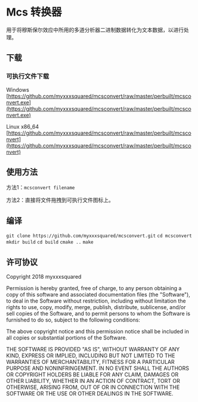 # Mcs 转换器

用于将穆斯保尔效应中所用的多道分析器二进制数据转化为文本数据，以进行处理。

## 下载

### 可执行文件下载

Windows [https://github.com/myxxxsquared/mcsconvert/raw/master/perbuilt/mcsconvert.exe](https://github.com/myxxxsquared/mcsconvert/raw/master/perbuilt/mcsconvert.exe)

Linux x86_64 [https://github.com/myxxxsquared/mcsconvert/raw/master/perbuilt/mcsconvert](https://github.com/myxxxsquared/mcsconvert/raw/master/perbuilt/mcsconvert)

## 使用方法

方法1：`mcsconvert filename`

方法2：直接将文件拖拽到可执行文件图标上。

## 编译

`git clone https://github.com/myxxxsquared/mcsconvert.git`
`cd mcsconvert`
`mkdir build`
`cd build`
`cmake ..`
`make`

## 许可协议

Copyright 2018 myxxxsquared

Permission is hereby granted, free of charge, to any person obtaining a copy of this software and associated documentation files (the "Software"), to deal in the Software without restriction, including without limitation the rights to use, copy, modify, merge, publish, distribute, sublicense, and/or sell copies of the Software, and to permit persons to whom the Software is furnished to do so, subject to the following conditions:

The above copyright notice and this permission notice shall be included in all copies or substantial portions of the Software.

THE SOFTWARE IS PROVIDED "AS IS", WITHOUT WARRANTY OF ANY KIND, EXPRESS OR IMPLIED, INCLUDING BUT NOT LIMITED TO THE WARRANTIES OF MERCHANTABILITY, FITNESS FOR A PARTICULAR PURPOSE AND NONINFRINGEMENT. IN NO EVENT SHALL THE AUTHORS OR COPYRIGHT HOLDERS BE LIABLE FOR ANY CLAIM, DAMAGES OR OTHER LIABILITY, WHETHER IN AN ACTION OF CONTRACT, TORT OR OTHERWISE, ARISING FROM, OUT OF OR IN CONNECTION WITH THE SOFTWARE OR THE USE OR OTHER DEALINGS IN THE SOFTWARE.
